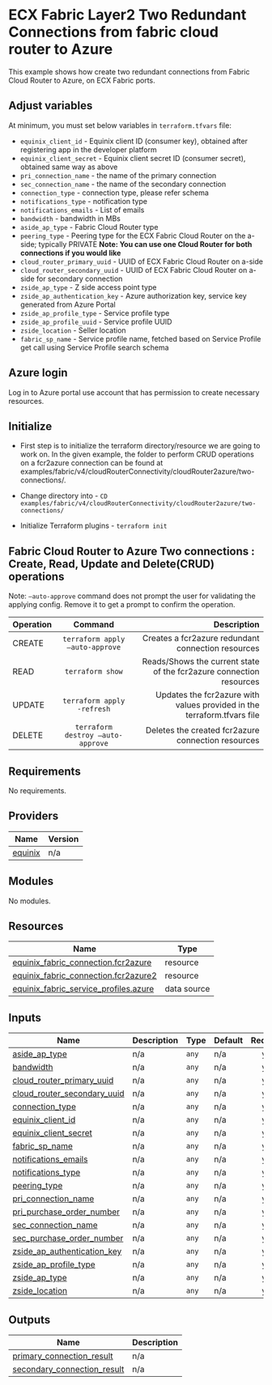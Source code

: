 # ECX Fabric Layer2 Two Redundant Connections from fabric cloud router to Azure

This example shows how create two redundant connections from Fabric Cloud Router to Azure, on ECX Fabric ports.

## Adjust variables
At minimum, you must set below variables in `terraform.tfvars` file:

- `equinix_client_id` - Equinix client ID (consumer key), obtained after registering app in the developer platform
- `equinix_client_secret` - Equinix client secret ID (consumer secret), obtained same way as above
- `pri_connection_name` - the name of the primary connection
- `sec_connection_name` - the name of the secondary connection
- `connection_type` - connection type, please refer schema
- `notifications_type` - notification type
- `notifications_emails` - List of emails
- `bandwidth` - bandwidth in MBs
- `aside_ap_type` - Fabric Cloud Router type
- `peering_type` - Peering type for the ECX Fabric Cloud Router on the a-side; typically PRIVATE
**Note: You can use one Cloud Router for both connections if you would like**
- `cloud_router_primary_uuid` - UUID of ECX Fabric Cloud Router on a-side
- `cloud_router_secondary_uuid` - UUID of ECX Fabric Cloud Router on a-side for secondary connection
- `zside_ap_type` - Z side access point type
- `zside_ap_authentication_key` - Azure authorization key, service key generated from Azure Portal
- `zside_ap_profile_type` - Service profile type
- `zside_ap_profile_uuid` - Service profile UUID
- `zside_location` - Seller location
- `fabric_sp_name` - Service profile name, fetched based on Service Profile get call using Service Profile search schema

## Azure login

Log in to Azure portal use account that has permission to create necessary resources.

## Initialize
- First step is to initialize the terraform directory/resource we are going to work on.
  In the given example, the folder to perform CRUD operations on a fcr2azure connection can be found at examples/fabric/v4/cloudRouterConnectivity/cloudRouter2azure/two-connections/.

- Change directory into - `CD examples/fabric/v4/cloudRouterConnectivity/cloudRouter2azure/two-connections/`
- Initialize Terraform plugins - `terraform init`

## Fabric Cloud Router to Azure Two connections : Create, Read, Update and Delete(CRUD) operations
Note: `–auto-approve` command does not prompt the user for validating the applying config. Remove it to get a prompt to confirm the operation.

| Operation |              Command              |                                                             Description |
|:----------|:---------------------------------:|------------------------------------------------------------------------:|
| CREATE    |  `terraform apply –auto-approve`  |                      Creates a fcr2azure redundant connection resources |
| READ      |         `terraform show`          |     Reads/Shows the current state of the fcr2azure connection resources |
| UPDATE    |    `terraform apply -refresh`     | Updates the fcr2azure with values provided in the terraform.tfvars file |
| DELETE    | `terraform destroy –auto-approve` |                      Deletes the created fcr2azure connection resources |
<!-- BEGIN_TF_DOCS -->
## Requirements

No requirements.

## Providers

| Name | Version |
|------|---------|
| <a name="provider_equinix"></a> [equinix](#provider\_equinix) | n/a |

## Modules

No modules.

## Resources

| Name | Type |
|------|------|
| [equinix_fabric_connection.fcr2azure](https://registry.terraform.io/providers/equinix/equinix/latest/docs/resources/fabric_connection) | resource |
| [equinix_fabric_connection.fcr2azure2](https://registry.terraform.io/providers/equinix/equinix/latest/docs/resources/fabric_connection) | resource |
| [equinix_fabric_service_profiles.azure](https://registry.terraform.io/providers/equinix/equinix/latest/docs/data-sources/fabric_service_profiles) | data source |

## Inputs

| Name | Description | Type | Default | Required |
|------|-------------|------|---------|:--------:|
| <a name="input_aside_ap_type"></a> [aside\_ap\_type](#input\_aside\_ap\_type) | n/a | `any` | n/a | yes |
| <a name="input_bandwidth"></a> [bandwidth](#input\_bandwidth) | n/a | `any` | n/a | yes |
| <a name="input_cloud_router_primary_uuid"></a> [cloud\_router\_primary\_uuid](#input\_cloud\_router\_primary\_uuid) | n/a | `any` | n/a | yes |
| <a name="input_cloud_router_secondary_uuid"></a> [cloud\_router\_secondary\_uuid](#input\_cloud\_router\_secondary\_uuid) | n/a | `any` | n/a | yes |
| <a name="input_connection_type"></a> [connection\_type](#input\_connection\_type) | n/a | `any` | n/a | yes |
| <a name="input_equinix_client_id"></a> [equinix\_client\_id](#input\_equinix\_client\_id) | n/a | `any` | n/a | yes |
| <a name="input_equinix_client_secret"></a> [equinix\_client\_secret](#input\_equinix\_client\_secret) | n/a | `any` | n/a | yes |
| <a name="input_fabric_sp_name"></a> [fabric\_sp\_name](#input\_fabric\_sp\_name) | n/a | `any` | n/a | yes |
| <a name="input_notifications_emails"></a> [notifications\_emails](#input\_notifications\_emails) | n/a | `any` | n/a | yes |
| <a name="input_notifications_type"></a> [notifications\_type](#input\_notifications\_type) | n/a | `any` | n/a | yes |
| <a name="input_peering_type"></a> [peering\_type](#input\_peering\_type) | n/a | `any` | n/a | yes |
| <a name="input_pri_connection_name"></a> [pri\_connection\_name](#input\_pri\_connection\_name) | n/a | `any` | n/a | yes |
| <a name="input_pri_purchase_order_number"></a> [pri\_purchase\_order\_number](#input\_pri\_purchase\_order\_number) | n/a | `any` | n/a | yes |
| <a name="input_sec_connection_name"></a> [sec\_connection\_name](#input\_sec\_connection\_name) | n/a | `any` | n/a | yes |
| <a name="input_sec_purchase_order_number"></a> [sec\_purchase\_order\_number](#input\_sec\_purchase\_order\_number) | n/a | `any` | n/a | yes |
| <a name="input_zside_ap_authentication_key"></a> [zside\_ap\_authentication\_key](#input\_zside\_ap\_authentication\_key) | n/a | `any` | n/a | yes |
| <a name="input_zside_ap_profile_type"></a> [zside\_ap\_profile\_type](#input\_zside\_ap\_profile\_type) | n/a | `any` | n/a | yes |
| <a name="input_zside_ap_type"></a> [zside\_ap\_type](#input\_zside\_ap\_type) | n/a | `any` | n/a | yes |
| <a name="input_zside_location"></a> [zside\_location](#input\_zside\_location) | n/a | `any` | n/a | yes |

## Outputs

| Name | Description |
|------|-------------|
| <a name="output_primary_connection_result"></a> [primary\_connection\_result](#output\_primary\_connection\_result) | n/a |
| <a name="output_secondary_connection_result"></a> [secondary\_connection\_result](#output\_secondary\_connection\_result) | n/a |
<!-- END_TF_DOCS -->